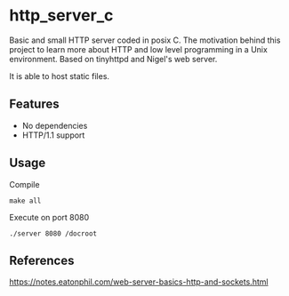 # http_server_c
Basic and small HTTP server coded in posix C. The motivation behind this project to learn more about HTTP and low level programming in a Unix environment. Based on tinyhttpd and Nigel's web server. 

It is able to host static files. 

## Features

- No dependencies
- HTTP/1.1 support 

## Usage
Compile
```
make all
```

Execute on port 8080
```
./server 8080 /docroot
```
## References

https://notes.eatonphil.com/web-server-basics-http-and-sockets.html


